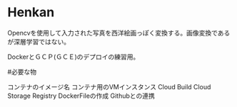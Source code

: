 # Henkan

Opencvを使用して入力された写真を西洋絵画っぽく変換する。画像変換であるが深層学習ではない。

DockerとＧＣＰ(ＧＣＥ)のデプロイの練習用。

#必要な物

コンテナのイメージ名
コンテナ用のVMインスタンス
Cloud Build
Cloud Storage Registry
DockerFileの作成
Githubとの連携
